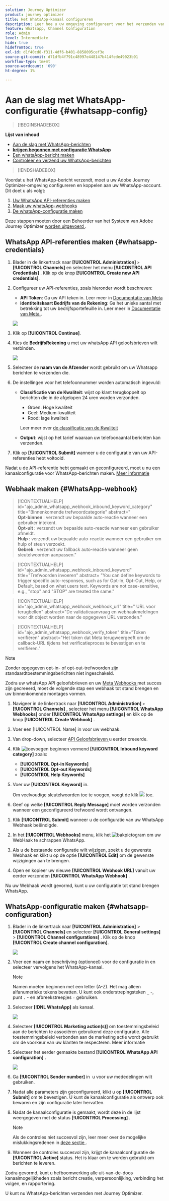 ```yaml
---
solution: Journey Optimizer
product: journey optimizer
title: Het WhatsApp-kanaal configureren
description: Leer hoe u uw omgeving configureert voor het verzenden van WhatsApp-berichten met Journey Optimizer
feature: Whatsapp, Channel Configuration
role: Admin
level: Intermediate
hide: true
hidefromtoc: true
exl-id: d1f40cd8-f311-4df6-b401-8858095cef3e
source-git-commit: d71dfb4f791c48997e448147b414fede49023b91
workflow-type: tm+mt
source-wordcount: '690'
ht-degree: 1%

---
```


# Aan de slag met WhatsApp-configuratie {#whatsapp-config}

>[!BEGINSHADEBOX]

**Lijst van inhoud**

* [Aan de slag met WhatsApp-berichten](get-started-whatsapp.md)
* **[krijgen begonnen met configuratie WhatsApp](whatsapp-configuration.md)**
* [Een whatsApp-bericht maken](create-whatsapp.md)
* [Controleer en verzend uw WhatsApp-berichten](send-whatsapp.md)

>[!ENDSHADEBOX]

Voordat u het WhatsApp-bericht verzendt, moet u uw Adobe Journey Optimizer-omgeving configureren en koppelen aan uw WhatsApp-account. Dit doet u als volgt:

1. [Uw WhatsApp API-referenties maken](#WhatsApp-credentials)
1. [Maak uw whatsApp-webhooks](#WhatsApp-webhook)
1. [De whatsApp-configuratie maken](#WhatsApp-configuration)

Deze stappen moeten door een Beheerder van het Systeem van Adobe Journey Optimizer [ worden uitgevoerd ](../start/path/administrator.md).

## WhatsApp API-referenties maken {#whatsapp-credentials}

1. Blader in de linkertrack naar **[!UICONTROL Administration]** `>` **[!UICONTROL Channels]** en selecteer het menu **[!UICONTROL API Credentials]** . Klik op de knop **[!UICONTROL Create new API credentials]**.

1. Configureer uw API-referenties, zoals hieronder wordt beschreven:

   * **API Token**: Ga uw API teken in. Leer meer in [ Documentatie van Meta ](https://developers.facebook.com/docs/facebook-login/guides/access-tokens/)
   * **identiteitskaart Bedrijfs van de Rekening**: Ga het unieke aantal met betrekking tot uw bedrijfsportefeuille in. Leer meer in [ Documentatie van Meta ](https://www.facebook.com/business/help/1181250022022158?id=180505742745347).

   ![](assets/whatsapp-api.png)

1. Klik op **[!UICONTROL Continue]**.

1. Kies de **BedrijfsRekening** u met uw whatsApp API geloofsbrieven wilt verbinden.

   ![](assets/whatsapp-api-2.png)

1. Selecteer de **naam van de Afzender** wordt gebruikt om uw Whatsapp berichten te verzenden die.

1. De instellingen voor het telefoonnummer worden automatisch ingevuld:

   * **Classificatie van de Kwaliteit**: wijst op klant terugkoppelt op berichten die in de afgelopen 24 uren worden verzonden.
      * Groen: Hoge kwaliteit
      * Geel: Medium-kwaliteit
      * Rood: lage kwaliteit

     Leer meer over [ de classificatie van de Kwaliteit ](https://www.facebook.com/business/help/766346674749731#)

   * **Output**: wijst op het tarief waaraan uw telefoonaantal berichten kan verzenden.

1. Klik op **[!UICONTROL Submit]** wanneer u de configuratie van uw API-referenties hebt voltooid.

Nadat u de API-referentie hebt gemaakt en geconfigureerd, moet u nu een kanaalconfiguratie voor WhatsApp-berichten maken. [Meer informatie](#whatsapp-configuration)

## Webhaak maken {#WhatsApp-webhook}

>[!CONTEXTUALHELP]
>id="ajo_admin_whatsapp_webhook_inbound_keyword_category"
>title="Binnenkomende trefwoordcategorie"
>abstract="<br/><b> Opt-binnen </b>: verzendt uw bepaalde auto-reactie wanneer een gebruiker intekent. <br/><b> Opt-uit </b>: verzendt uw bepaalde auto-reactie wanneer een gebruiker afmeldt. <br/><b> Hulp </b>: verzendt uw bepaalde auto-reactie wanneer een gebruiker om hulp of steun verzoekt. <br/><b> Gebrek </b>: verzendt uw fallback auto-reactie wanneer geen sleutelwoorden aanpassen."

>[!CONTEXTUALHELP]
>id="ajo_admin_whatsapp_webhook_inbound_keyword"
>title="Trefwoorden invoeren"
>abstract= "You can define keywords to trigger specific auto-responses, such as for Opt-In, Opt-Out, Help, or Default, based on what users text. Keywords are not case-sensitive, e.g., "stop" and "STOP" are treated the same."

>[!CONTEXTUALHELP]
>id="ajo_admin_whatsapp_webhook_webhook_url"
>title=" URL voor terugbellen"
>abstract="De validatieaanvraag en webhaakmeldingen voor dit object worden naar de opgegeven URL verzonden."

>[!CONTEXTUALHELP]
>id="ajo_admin_whatsapp_webhook_verify_token"
>title="Token verifiëren"
>abstract="Het token dat Meta terugweergeeft om de callback-URL tijdens het verificatieproces te bevestigen en te verifiëren."

>[!NOTE]
>
>Zonder opgegeven opt-in- of opt-out-trefwoorden zijn standaardtoestemmingsberichten niet ingeschakeld.

Zodra uw whatsApp API geloofsbrieven en uw [ Meta Webhooks ](https://developers.facebook.com/docs/whatsapp/webhooks/) met succes zijn gecreeerd, moet de volgende stap een webhaak tot stand brengen en uw binnenkomende montages vormen.

1. Navigeer in de linkertrack naar **[!UICONTROL Administration]** `>` **[!UICONTROL Channels]** , selecteer het menu **[!UICONTROL WhatsApp Webhooks]** onder **[!UICONTROL WhatsApp settings]** en klik op de knop **[!UICONTROL Create Webhook]** .

1. Voer een [!UICONTROL Name] in voor uw webhaak.

1. Van drop-down, selecteer [ API Geloofsbrieven ](#whatsapp-credentials) u eerder creeerde.

1. Klik ![ toevoegen ](assets/do-not-localize/Smock_AddCircle_18_N.svg) beginnen vormend **[!UICONTROL Inbound keyword category]** zoals:

   * **[!UICONTROL Opt-in Keywords]**
   * **[!UICONTROL Opt-out Keywords]**
   * **[!UICONTROL Help Keywords]**

1. Voer uw **[!UICONTROL Keyword]** in.

   Om veelvoudige sleutelwoorden toe te voegen, voegt de klik ![ ](assets/do-not-localize/Smock_AddCircle_18_N.svg) toe.

1. Geef op welke **[!UICONTROL Reply Message]** moet worden verzonden wanneer een geconfigureerd trefwoord wordt ontvangen.

<!--
1. Click **[!UICONTROL View payload editor]** to validate and customize your request payloads. 
    
    You can dynamically personalize your payload using profile attributes, and ensure accurate data is sent for processing and response generation with the help of built-in helper functions.
-->

1. Klik **[!UICONTROL Submit]** wanneer u de configuratie van uw WhatsApp Webhaak beëindigde.

1. In het **[!UICONTROL Webhooks]** menu, klik het ![ bakpictogram ](assets/do-not-localize/Smock_Delete_18_N.svg) om uw WebHaak te schrappen WhatsApp.

1. Als u de bestaande configuratie wilt wijzigen, zoekt u de gewenste Webhaak en klikt u op de optie **[!UICONTROL Edit]** om de gewenste wijzigingen aan te brengen.

1. Open en kopieer uw nieuwe **[!UICONTROL Webhook URL]** vanuit uw eerder verzonden **[!UICONTROL WhatsApp Webhook]** .

Nu uw Webhaak wordt gevormd, kunt u uw configuratie tot stand brengen WhatsApp.

## WhatsApp-configuratie maken {#whatsapp-configuration}

1. Blader in de linkertrack naar **[!UICONTROL Administration]** > **[!UICONTROL Channels]** en selecteer **[!UICONTROL General settings]** > **[!UICONTROL Channel configurations]** . Klik op de knop **[!UICONTROL Create channel configuration]**.

   ![](assets/whatsapp-config-1.png)

1. Voer een naam en beschrijving (optioneel) voor de configuratie in en selecteer vervolgens het WhatsApp-kanaal.

   >[!NOTE]
   >
   > Namen moeten beginnen met een letter (A-Z). Het mag alleen alfanumerieke tekens bevatten. U kunt ook onderstrepingsteken `_` -, punt `.` - en afbreekstreepjes `-` gebruiken.

1. Selecteer **[!DNL WhatsApp]** als kanaal.

   ![](assets/whatsapp-config-2.png)

1. Selecteer **[!UICONTROL Marketing action(s)]** om toestemmingsbeleid aan de berichten te associëren gebruikend deze configuratie. Alle toestemmingsbeleid verbonden aan de marketing actie wordt gebruikt om de voorkeur van uw klanten te respecteren. Meer informatie

1. Selecteer het eerder gemaakte bestand **[!UICONTROL WhatsApp API configuration]** .

   ![](assets/whatsapp-config-3.png)

1. Ga **[!UICONTROL Sender number]** in &#x200B; u voor uw mededelingen wilt gebruiken.

1. Nadat alle parameters zijn geconfigureerd, klikt u op **[!UICONTROL Submit]** om te bevestigen. U kunt de kanaalconfiguratie als ontwerp ook bewaren en zijn configuratie later hervatten.

1. Nadat de kanaalconfiguratie is gemaakt, wordt deze in de lijst weergegeven met de status **[!UICONTROL Processing]** .

   >[!NOTE]
   >
   >Als de controles niet succesvol zijn, leer meer over de mogelijke mislukkingsredenen in [ deze sectie ](../configuration/channel-surfaces.md).

1. Wanneer de controles succesvol zijn, krijgt de kanaalconfiguratie de **[!UICONTROL Active]** status. Het is klaar om te worden gebruikt om berichten te leveren.

Zodra gevormd, kunt u hefboomwerking alle uit-van-de-doos kanaalmogelijkheden zoals bericht creatie, verpersoonlijking, verbinding het volgen, en rapportering.

U kunt nu WhatsApp-berichten verzenden met Journey Optimizer.